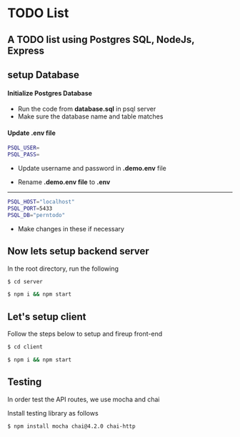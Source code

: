 # TODO List

## A TODO list using Postgres SQL, NodeJs, Express


## setup Database

####  Initialize Postgres Database
- Run the code from **database.sql** in psql server
- Make sure the database name and table matches

#### Update .env file
```bash
PSQL_USER=
PSQL_PASS=
```
- Update username and password in **.demo.env** file

- Rename **.demo.env file** to **.env**

<hr />


```bash
PSQL_HOST="localhost"
PSQL_PORT=5433
PSQL_DB="perntodo"
```
- Make changes in these if necessary 

## Now lets setup backend server

In the root directory, run the following

```bash
$ cd server
```
```bash
$ npm i && npm start
```


## Let's setup client

Follow the steps below to setup and fireup front-end

```bash
$ cd client
```

```bash
$ npm i && npm start
```


## Testing
In order test the API routes, we use mocha and chai

Install testing library as follows
```bash
$ npm install mocha chai@4.2.0 chai-http
```